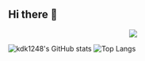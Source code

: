 ## Hi there 👋

<!--
**kdk1248/kdk1248** is a ✨ _special_ ✨ repository because its `README.md` (this file) appears on your GitHub profile.

Here are some ideas to get you started:

- 🔭 I’m currently working on ...
- 🌱 I’m currently learning ...
- 👯 I’m looking to collaborate on ...
- 🤔 I’m looking for help with ...
- 💬 Ask me about ...
- 📫 How to reach me: ...
- 😄 Pronouns: ...
- ⚡ Fun fact: ...
-->
<div align="center">
  <img src="https://github.com/kdk1248/kdk1248/assets/101691440/92118a53-c5b6-40bc-b130-bf8c398d7b51" />
</div>

![kdk1248's GitHub stats](https://github-readme-stats.vercel.app/api?username=kdk1248&count_private=true&show_icons=true&theme=onedark)
![Top Langs](https://github-readme-stats.vercel.app/api/top-langs/?username=kdk1248&layout=compact&theme=onedark)
